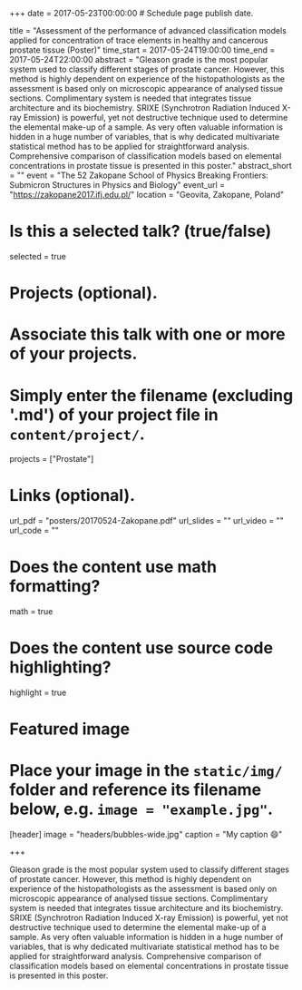 +++
date = 2017-05-23T00:00:00  # Schedule page publish date.

title = "Assessment of the performance of advanced classification models applied for concentration of trace elements in healthy and cancerous prostate tissue (Poster)"
time_start = 2017-05-24T19:00:00
time_end = 2017-05-24T22:00:00
abstract = "Gleason grade is the most popular system used to classify different stages of prostate cancer. 
However, this method is highly dependent on experience of the histopathologists as the assessment is based only
on microscopic appearance of analysed tissue sections. Complimentary system is needed that integrates tissue architecture
and its biochemistry. SRIXE (Synchrotron Radiation Induced X-ray Emission) is powerful, yet not destructive technique used 
to determine the elemental make-up of a sample. As very often valuable information is hidden in a huge number of variables,
that is why dedicated multivariate statistical method has to be applied for straightforward analysis. Comprehensive comparison
of classification models based on elemental concentrations in prostate tissue is presented in this poster."
abstract_short = ""
event = "The 52 Zakopane School of Physics Breaking Frontiers: Submicron Structures in Physics and Biology"
event_url = "https://zakopane2017.ifj.edu.pl/"
location = "Geovita, Zakopane, Poland"

# Is this a selected talk? (true/false)
selected = true

# Projects (optional).
#   Associate this talk with one or more of your projects.
#   Simply enter the filename (excluding '.md') of your project file in `content/project/`.
projects = ["Prostate"]

# Links (optional).
url_pdf = "posters/20170524-Zakopane.pdf"
url_slides = ""
url_video = ""
url_code = ""

# Does the content use math formatting?
math = true

# Does the content use source code highlighting?
highlight = true

# Featured image
# Place your image in the `static/img/` folder and reference its filename below, e.g. `image = "example.jpg"`.
[header]
image = "headers/bubbles-wide.jpg"
caption = "My caption :smile:"

+++

Gleason grade is the most popular system used to classify different stages of prostate cancer. 
However, this method is highly dependent on experience of the histopathologists as the assessment is based only
on microscopic appearance of analysed tissue sections. Complimentary system is needed that integrates tissue architecture
and its biochemistry. SRIXE (Synchrotron Radiation Induced X-ray Emission) is powerful, yet not destructive technique used 
to determine the elemental make-up of a sample. As very often valuable information is hidden in a huge number of variables,
that is why dedicated multivariate statistical method has to be applied for straightforward analysis. Comprehensive comparison
of classification models based on elemental concentrations in prostate tissue is presented in this poster.
